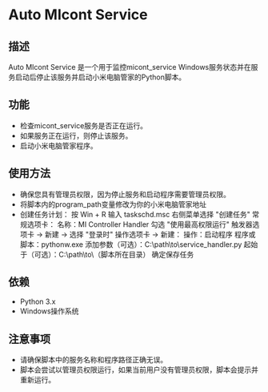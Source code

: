 # Auto MIcont Service

## 描述
Auto MIcont Service 是一个用于监控micont_service Windows服务状态并在服务启动后停止该服务并启动小米电脑管家的Python脚本。

## 功能
- 检查micont_service服务是否正在运行。
- 如果服务正在运行，则停止该服务。
- 启动小米电脑管家程序。

## 使用方法
- 确保您具有管理员权限，因为停止服务和启动程序需要管理员权限。
- 将脚本内的program_path变量修改为你的小米电脑管家地址
- 创建任务计划：
按 Win + R 输入 taskschd.msc
右侧菜单选择 "创建任务"
常规选项卡：
名称：MI Controller Handler
勾选 "使用最高权限运行"
触发器选项卡 → 新建 → 选择 "登录时"
操作选项卡 → 新建：
操作：启动程序
程序或脚本：pythonw.exe
添加参数（可选）：C:\path\to\service_handler.py
起始于（可选）：C:\path\to\（脚本所在目录）
确定保存任务

## 依赖
- Python 3.x
- Windows操作系统

## 注意事项
- 请确保脚本中的服务名称和程序路径正确无误。
- 脚本会尝试以管理员权限运行，如果当前用户没有管理员权限，脚本会提示并重新运行。